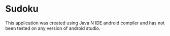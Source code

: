 # Sudoku
This application was created using Java N IDE android compiler and has not been tested on any version of android studio.
